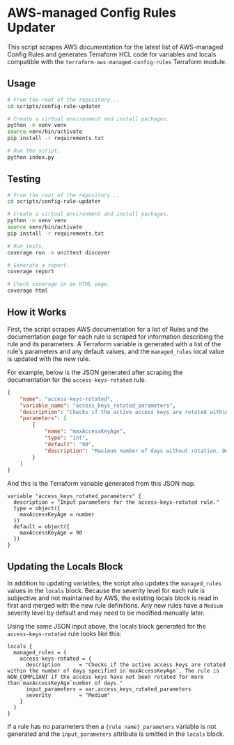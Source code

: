 # AWS-managed Config Rules Updater

This script scrapes AWS documentation for the latest list of AWS-managed Config Rules and generates Terraform HCL code for variables and locals compatible with the `terraform-aws-managed-config-rules` Terraform module.

## Usage

```bash
# From the root of the repository...
cd scripts/config-rule-updater

# Create a virtual environment and install packages.
python -m venv venv
source venv/bin/activate
pip install -r requirements.txt

# Run the script.
python index.py
```

## Testing

```bash
# From the root of the repository...
cd scripts/config-rule-updater

# Create a virtual environment and install packages.
python -m venv venv
source venv/bin/activate
pip install -r requirements.txt

# Run tests.
coverage run -m unittest discover

# Generate a report.
coverage report

# Check coverage in an HTML page.
coverage html
```

## How it Works

First, the script scrapes AWS documentation for a list of Rules and the documentation page for each rule is scraped for information describing the rule and its parameters. A Terraform variable is generated with a list of the rule's parameters and any default values, and the `managed_rules` local value is updated with the new rule.

For example, below is the JSON generated after scraping the documentation for the `access-keys-rotated` rule.

```json
{
    "name": "access-keys-rotated",
    "variable_name": "access_keys_rotated_parameters",
    "description": "Checks if the active access keys are rotated within the number of days specified in`maxAccessKeyAge`. The rule is NON_COMPLIANT if the access keys have not been rotated for more than`maxAccessKeyAge`number of days.",
    "parameters": [
        {
            "name": "maxAccessKeyAge",
            "type": "int",
            "default": "90",
            "description": "Maximum number of days without rotation. Default 90."
        }
    ]
}
```

And this is the Terraform variable generated from this JSON map.

```hcl
variable "access_keys_rotated_parameters" {
  description = "Input parameters for the access-keys-rotated rule."
  type = object({
    maxAccessKeyAge = number
  })
  default = object({
    maxAccessKeyAge = 90
  })
}
```

## Updating the Locals Block

In addition to updating variables, the script also updates the `managed_rules` values in the `locals` block. Because the severity level for each rule is subjective and not maintained by AWS, the existing locals block is read in first and merged with the new rule definitions. Any new rules have a `Medium` severity level by default and may need to be modified manually later.

Using the same JSON input above, the locals block generated for the `access-keys-rotated` rule looks like this:

```hcl
locals {
  managed_rules = {
    access-keys-rotated = {
      description      = "Checks if the active access keys are rotated within the number of days specified in`maxAccessKeyAge`. The rule is NON_COMPLIANT if the access keys have not been rotated for more than`maxAccessKeyAge`number of days."
      input_parameters = var.access_keys_rotated_parameters
      severity         = "Medium"
    }
  }
}
```

If a rule has no parameters then a `{rule_name}_parameters` variable is not generated and the `input_parameters` attribute is omitted in the `locals` block.